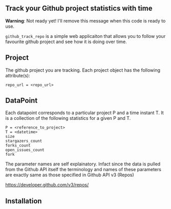 Track your Github project statistics with time
----------------------------------------------

**Warning**: Not ready yet! I'll remove this message when this code is ready to use.

`github_track_repo` is a simple web applicaiton that allows you to follow your favourite github project and see how it is doing over time.

Project
-------

The github project you are tracking. Each project object has the following attribute(s):

```
repo_url = <repo_url>
```

DataPoint
---------
Each datapoint corresponds to a particular project P and a time instant T. It is a collection of the following statistics for a given P and T.

```
P = <reference_to_project>
T = <datetime>
size
stargazers_count
forks_count
open_issues_count
fork
```

The parameter names are self explainatory. Infact since the data is pulled from the Github API itself the terminology and names of these parameters are exactly same as those specified in Github API v3 (Repos)

https://developer.github.com/v3/repos/


Installation
------------

